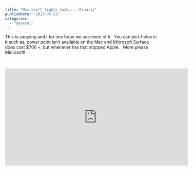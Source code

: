 ```yaml
---
title: "Microsoft fights back.... Finally"
publishDate: "2013-05-23"
categories: 
  - "general"
---
```


This is amazing and I for one hope we see more of it.  You can pick holes in it such as, power point isn't available on the Mac and Microsoft Surface does cost $700 +, but whenever has that stopped Apple.   More please Microsoft!

  

<iframe src="https://www.youtube.com/embed/86JMcy5OqZA?feature=player_detailpage" height="320" width="600" allowfullscreen frameborder="0"></iframe>
